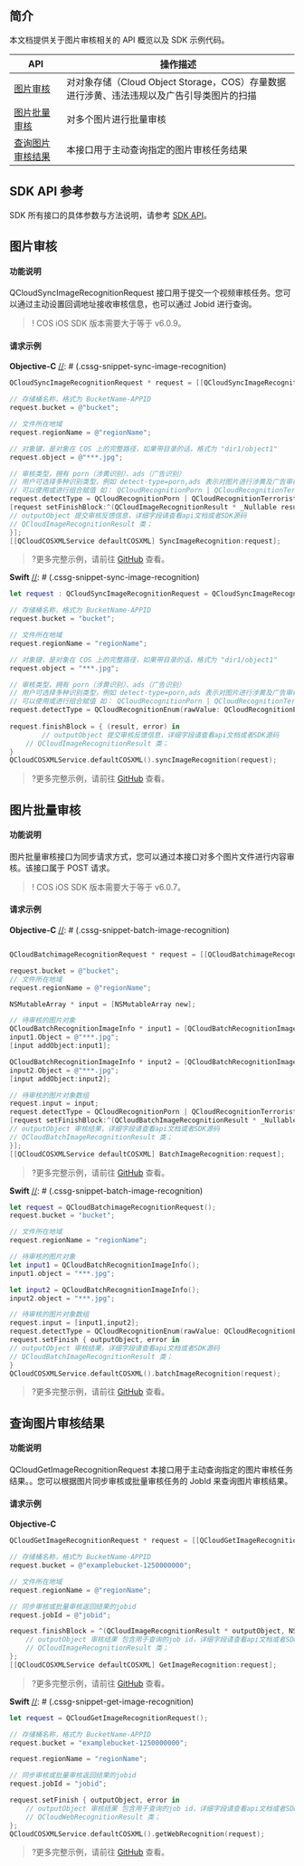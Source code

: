## 简介

本文档提供关于图片审核相关的 API 概览以及 SDK 示例代码。 

| API                                                                   | 操作描述                                                                                  |
| --------------------------------------------------------------------- | ----------------------------------------------------------------------------------------- |
| [图片审核](https://cloud.tencent.com/document/product/460/37318)         | 对对象存储（Cloud Object Storage，COS）存量数据进行涉黄、违法违规以及广告引导类图片的扫描 |
| [图片批量审核](https://cloud.tencent.com/document/product/460/63594)     | 对多个图片进行批量审核                                                                    |
| [查询图片审核结果](https://cloud.tencent.com/document/product/460/68905) | 本接口用于主动查询指定的图片审核任务结果                                                  |

## SDK API 参考

SDK 所有接口的具体参数与方法说明，请参考 [SDK API](https://cos-ios-sdk-doc-1253960454.file.myqcloud.com/)。

## 图片审核

#### 功能说明

QCloudSyncImageRecognitionRequest 接口用于提交一个视频审核任务。您可以通过主动设置回调地址接收审核信息，也可以通过 Jobid 进行查询。

> ! COS iOS SDK 版本需要大于等于 v6.0.9。

#### 请求示例

**Objective-C**
[//]: # (.cssg-snippet-sync-image-recognition)
```objective-c
QCloudSyncImageRecognitionRequest * request = [[QCloudSyncImageRecognitionRequest alloc]init];

// 存储桶名称，格式为 BucketName-APPID
request.bucket = @"bucket";

// 文件所在地域
request.regionName = @"regionName";

// 对象键，是对象在 COS 上的完整路径，如果带目录的话，格式为 "dir1/object1"
request.object = @"***.jpg";

// 审核类型，拥有 porn（涉黄识别）、ads（广告识别）
// 用户可选择多种识别类型，例如 detect-type=porn,ads 表示对图片进行涉黄及广告审核
// 可以使用或进行组合赋值 如： QCloudRecognitionPorn | QCloudRecognitionTerrorist
request.detectType = QCloudRecognitionPorn | QCloudRecognitionTerrorist | QCloudRecognitionPolitics | QCloudRecognitionAds;
[request setFinishBlock:^(QCloudImageRecognitionResult * _Nullable result, NSError * _Nullable error) {
// outputObject 提交审核反馈信息，详细字段请查看api文档或者SDK源码
// QCloudImageRecognitionResult 类；
}];
[[QCloudCOSXMLService defaultCOSXML] SyncImageRecognition:request];

```

> ?更多完整示例，请前往 [GitHub](https://github.com/tencentyun/cos-snippets/tree/master/iOS/Objc/Examples/cases/VideoOperation.m) 查看。

**Swift**
[//]: # (.cssg-snippet-sync-image-recognition)
```swift
let request : QCloudSyncImageRecognitionRequest = QCloudSyncImageRecognitionRequest();

// 存储桶名称，格式为 BucketName-APPID
request.bucket = "bucket";

// 文件所在地域
request.regionName = "regionName";

// 对象键，是对象在 COS 上的完整路径，如果带目录的话，格式为 "dir1/object1"
request.object = "***.jpg";

// 审核类型，拥有 porn（涉黄识别）、ads（广告识别）
// 用户可选择多种识别类型，例如 detect-type=porn,ads 表示对图片进行涉黄及广告审核
// 可以使用或进行组合赋值 如： QCloudRecognitionPorn | QCloudRecognitionTerrorist
request.detectType = QCloudRecognitionEnum(rawValue: QCloudRecognitionEnum.porn.rawValue | QCloudRecognitionEnum.ads.rawValue)!
    
request.finishBlock = { (result, error) in
        // outputObject 提交审核反馈信息，详细字段请查看api文档或者SDK源码
    // QCloudImageRecognitionResult 类；
}
QCloudCOSXMLService.defaultCOSXML().syncImageRecognition(request);
```

> ?更多完整示例，请前往 [GitHub](https://github.com/tencentyun/cos-snippets/tree/master/iOS/Swift/Examples/cases/ImageOperation.swift) 查看。

## 图片批量审核

#### 功能说明

图片批量审核接口为同步请求方式，您可以通过本接口对多个图片文件进行内容审核。该接口属于 POST 请求。

> ! COS iOS SDK 版本需要大于等于 v6.0.7。

#### 请求示例

**Objective-C**
[//]: # (.cssg-snippet-batch-image-recognition)
```objective-c

QCloudBatchimageRecognitionRequest * request = [[QCloudBatchimageRecognitionRequest alloc]init];

request.bucket = @"bucket";
// 文件所在地域
request.regionName = @"regionName";

NSMutableArray * input = [NSMutableArray new];

// 待审核的图片对象
QCloudBatchRecognitionImageInfo * input1 = [QCloudBatchRecognitionImageInfo new];
input1.Object = @"***.jpg";
[input addObject:input1];

QCloudBatchRecognitionImageInfo * input2 = [QCloudBatchRecognitionImageInfo new];
input2.Object = @"***.jpg";
[input addObject:input2];

// 待审核的图片对象数组
request.input = input;
request.detectType = QCloudRecognitionPorn | QCloudRecognitionTerrorist | QCloudRecognitionPolitics | QCloudRecognitionAds;
[request setFinishBlock:^(QCloudBatchImageRecognitionResult * _Nullable result, NSError * _Nullable error) {
// outputObject 审核结果，详细字段请查看api文档或者SDK源码
// QCloudBatchImageRecognitionResult 类；
}];
[[QCloudCOSXMLService defaultCOSXML] BatchImageRecognition:request];

```

> ?更多完整示例，请前往 [GitHub](https://github.com/tencentyun/cos-snippets/tree/master/iOS/Objc/Examples/cases/ImageOperation.m) 查看。

**Swift**
[//]: # (.cssg-snippet-batch-image-recognition)
```swift
let request = QCloudBatchimageRecognitionRequest();
request.bucket = "bucket";

// 文件所在地域
request.regionName = "regionName";

// 待审核的图片对象
let input1 = QCloudBatchRecognitionImageInfo();
input1.object = "***.jpg";

let input2 = QCloudBatchRecognitionImageInfo();
input2.object = "***.jpg";

// 待审核的图片对象数组
request.input = [input1,input2];
request.detectType = QCloudRecognitionEnum(rawValue: QCloudRecognitionEnum.porn.rawValue | QCloudRecognitionEnum.ads.rawValue)!
request.setFinish { outputObject, error in
// outputObject 审核结果，详细字段请查看api文档或者SDK源码
// QCloudBatchImageRecognitionResult 类；
}
QCloudCOSXMLService.defaultCOSXML().batchImageRecognition(request);
```

> ?更多完整示例，请前往 [GitHub](https://github.com/tencentyun/cos-snippets/tree/master/iOS/Swift/Examples/cases/ImageOperation.swift) 查看。

## 查询图片审核结果

#### 功能说明

QCloudGetImageRecognitionRequest 本接口用于主动查询指定的图片审核任务结果。。您可以根据图片同步审核或批量审核任务的 JobId 来查询图片审核结果。

#### 请求示例

**Objective-C**

[//]: # (.cssg-snippet-get-image-recognition)
```objective-c
QCloudGetImageRecognitionRequest * request = [[QCloudGetImageRecognitionRequest alloc]init];

// 存储桶名称，格式为 BucketName-APPID
request.bucket = @"examplebucket-1250000000";

// 文件所在地域
request.regionName = @"regionName";

// 同步审核或批量审核返回结果的jobid
request.jobId = @"jobid";

request.finishBlock = ^(QCloudImageRecognitionResult * outputObject, NSError *error) {
    // outputObject 审核结果 包含用于查询的job id，详细字段请查看api文档或者SDK源码
    // QCloudImageRecognitionResult 类；
};
[[QCloudCOSXMLService defaultCOSXML] GetImageRecognition:request];
```

> ?更多完整示例，请前往 [GitHub](https://github.com/tencentyun/cos-snippets/tree/master/iOS/Objc/Examples/cases/ImageRecognition.m) 查看。

**Swift**
[//]: # (.cssg-snippet-get-image-recognition)
```swift
let request = QCloudGetImageRecognitionRequest();

// 存储桶名称，格式为 BucketName-APPID
request.bucket = "examplebucket-1250000000";

request.regionName = "regionName";

// 同步审核或批量审核返回结果的jobid
request.jobId = "jobid";

request.setFinish { outputObject, error in
    // outputObject 审核结果 包含用于查询的job id，详细字段请查看api文档或者SDK源码
    // QCloudWebRecognitionResult 类；
};
QCloudCOSXMLService.defaultCOSXML().getWebRecognition(request);
```

> ?更多完整示例，请前往 [GitHub](https://github.com/tencentyun/cos-snippets/tree/master/iOS/Swift/Examples/cases/WebRecognition.swift) 查看。
